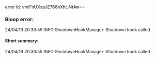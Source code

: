 error id: vmiFnUXspJE766nXhUNtAw==
### Bloop error:

24/04/19 20:30:55 INFO ShutdownHookManager: Shutdown hook called
#### Short summary: 

24/04/19 20:30:55 INFO ShutdownHookManager: Shutdown hook called